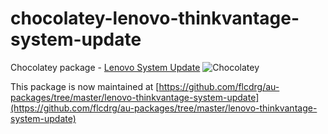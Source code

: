 # chocolatey-lenovo-thinkvantage-system-update

Chocolatey package - [Lenovo System Update](https://chocolatey.org/packages/lenovo-thinkvantage-system-update) ![Chocolatey](https://img.shields.io/chocolatey/v/lenovo-thinkvantage-system-update.svg)

This package is now maintained at [https://github.com/flcdrg/au-packages/tree/master/lenovo-thinkvantage-system-update](https://github.com/flcdrg/au-packages/tree/master/lenovo-thinkvantage-system-update)
